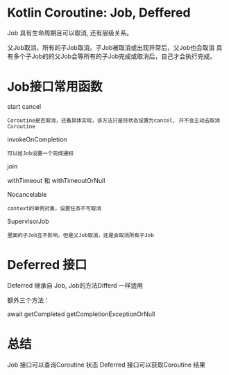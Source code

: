 
# Kotlin Coroutine: Job, Deffered

Job 具有生命周期且可以取消, 还有层级关系。

父Job取消，所有的子Job取消。子Job被取消或出现异常后，父Job也会取消
具有多个子Job的的父Job会等所有的子Job完成或取消后，自己才会执行完成。

# Job接口常用函数

start 
cancel

	Coroutine是否取消，还看具体实现，该方法只是将状态设置为cancel, 并不会主动去取消Coroutine

invokeOnCompletion

	可以给Job设置一个完成通知
	
join


withTimeout 和 withTimeoutOrNull

Nocancelable

	context的单例对象，设置任务不可取消

SupervisorJob

	里面的子Job互不影响，但是父Job取消，还是会取消所有子Job


# Deferred 接口

Deferred 继承自 Job, Job的方法Differd 一样适用

额外三个方法：

await
getCompleted
getCompletionExceptionOrNull


# 总结

Job 接口可以查询Coroutine 状态
Deferred 接口可以获取Coroutine 结果

